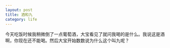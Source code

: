 ```yaml
---
layout: post
title: 酒和九
category: life
---
```


今天吃饭时候我稍微倒了一点葡萄酒，大宝看见了就问我喝的是什么。我说这是酒啊，你现在还不能喝。然后大宝开始数数说为什么这个叫九呢？